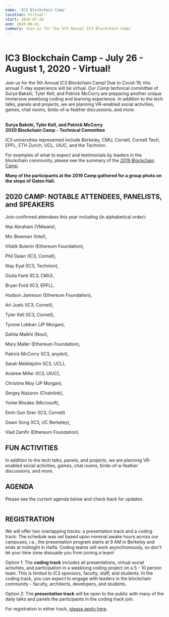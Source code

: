 ```yaml
---
name: 'IC3 Blockchain Camp'
location: Virtual!
start: 2020-07-26
end: 2020-08-01
summary: Join us for the 5th Annual IC3 Blockchain Camp!
---
```


<div class="ui piled segment">
  <img class="ui centered image" src="../images/events/blockchain-camp-2020/ic3 logo new.png" alt="" />
</div>


# IC3 Blockchain Camp - July 26 - August 1, 2020 - Virtual!

Join us for the 5th Annual IC3 Blockchain Camp! Due to Covid-19, this annual 7-day experience will be virtual. Our Camp technical committee of Surya Bakshi, Tyler Kell, and Patrick McCorry are preparing another unique immersive weeklong coding and learning experience. In addition to the tech talks, panels and projects, we are planning VR-enabled social activities, games, chat rooms, birds-of-a-feather discussions, and more. 


<div class="ui center aligned basic segment">
  <div class="ui small images">
    <img class="ui image" src="../images/events/blockchain-camp-2020/bakshi.png" alt="" />
    <img class="ui image" src="../images/events/blockchain-camp-2020/tylerkell.jpg" alt="" />
    <img class="ui image" src="../images/events/blockchain-camp-2020/paddy.jpg" alt="" />
  </div>
  <div class="ui bottom attached message">
    <strong>Surya Bakshi, Tyler Kell, and Patrick McCorry</strong><br>
    <strong>2020 Blockchain Camp - Technical Committee</strong><br>
  </div>
</div>


IC3 universities represented include Berkeley, CMU, Cornell, Cornell Tech, EPFL, ETH Zurich, UCL, UIUC, and the Technion.


For examples of what to expect and testimonials by leaders in the blockchain community, please see the summary of the <a href="https://www.initc3.org/events/2019-06-10-IC3-Blockchain-Camp.html">2019 Blockchain Camp</a>. 


<div class="ui piled segment">
  <img class="ui centered image" src="../images/events/blockchain-camp-2020/ic3-blockchain-2019-group.jpg" alt="" />
  <div class="ui bottom attached message">
    <strong>Many of the participants at the 2019 Camp gathered for a group photo on the steps of Gates Hall.</strong><br>
  </div>
</div>


## 2020 CAMP: NOTABLE ATTENDEES, PANELISTS, and SPEAKERS

Join confirmed attendees this year including (in alphabetical order):

Ittai Abraham (VMware),

Mic Bowman (Intel),

Vitalik Buterin (Ethereum Foundation),

Phil Daian (IC3, Cornell),

Ittay Eyal (IC3, Technion),

Giulia Fanti (IC3, CMU),

Bryan Ford (IC3, EPFL),

Hudson Jameson (Ethereum Foundation),

Ari Juels (IC3, Cornell),

Tyler Kell (IC3, Cornell),

Tyrone Lobban (JP Morgan),

Dahlia Malkhi (Novi),

Mary Maller (Ethereum Foundation),

Patrick McCorry (IC3, anydot),

Sarah Meiklejohn (IC3, UCL),

Andrew Miller (IC3, UIUC),

Christine Moy (JP Morgan),

Sergey Nazarov (Chainlink),

Yorke Rhodes (Microsoft),

Emin Gun Sirer (IC3, Cornell)

Dawn Song (IC3, UC Berkeley),

Vlad Zamfir (Ethereum Foundation).


## FUN ACTIVITIES

In addition to the tech talks, panels, and projects, we are planning VR-enabled social activities, games, chat rooms, birds-of-a-feather discussions, and more.


## AGENDA

Please see the current agenda below and check back for updates.

<div class="ui piled segment">
  <img class="ui centered image" src="../images/events/blockchain-camp-2020/Last schedule.jpg" alt="" />
</div>


## REGISTRATION

We will offer two overlapping tracks: a presentation track and a coding track: The schedule was set based upon nominal awake hours across our campuses, i.e., the presentation program starts at 9 AM in Berkeley and ends at midnight in Haifa. Coding teams will work asynchronously, so don't let your time zone dissuade you from joining a team!

Option 1: The **coding track** includes all presentations, virtual social activities, and participation in a weeklong coding project on a 5 - 10 person team. This is limited to IC3 sponsors, faculty, staff, and students. In the coding track, you can expect to engage with leaders in the blockchain community - faculty, architects, developers, and students.

Option 2: The **presentation track** will be open to the public with many of the daily talks and panels the participants in the coding track join. 

For registration in either track, <a href="https://forms.gle/GQn7GrDBQST7LHZb8">please apply here</a>.
